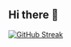 ## Hi there 👋

[![GitHub Streak](https://streak-stats.demolab.com?user=suqi776&theme=radical&hide_border=%E5%81%87&locale=zh_Hans&short_numbers=%E5%81%87)](https://git.io/streak-stats)

<!--
**suqi776/suqi776** is a ✨ _special_ ✨ repository because its `README.md` (this file) appears on your GitHub profile.

Here are some ideas to get you started:

- 🔭 I’m currently working on ...
- 🌱 I’m currently learning ...
- 👯 I’m looking to collaborate on ...
- 🤔 I’m looking for help with ...
- 💬 Ask me about ...
- 📫 How to reach me: ...
- 😄 Pronouns: ...
- ⚡ Fun fact: ...
-->
